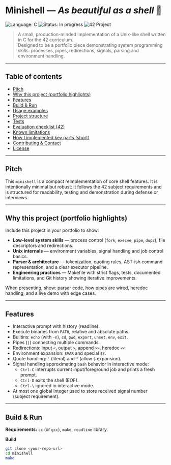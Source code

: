 # Minishell — *As beautiful as a shell* 🚀

![Language: C](https://img.shields.io/badge/language-C-blue)
![Status: In progress](https://img.shields.io/badge/status-in--progress-yellow)
![42 Project](https://img.shields.io/badge/42-minishell-orange)

> A small, production-minded implementation of a Unix-like shell written in C for the 42 curriculum.  
> Designed to be a portfolio piece demonstrating system programming skills: processes, pipes, redirections, signals, parsing and environment handling.

---

## Table of contents

- [Pitch](#pitch)  
- [Why this project (portfolio highlights)](#why-this-project-portfolio-highlights)  
- [Features](#features)  
- [Build & Run](#build--run)  
- [Usage examples](#usage-examples)  
- [Project structure](#project-structure)  
- [Tests](#tests)  
- [Evaluation checklist (42)](#evaluation-checklist-42)  
- [Known limitations](#known-limitations)  
- [How I implemented key parts (short)](#how-i-implemented-key-parts-short)  
- [Contributing & Contact](#contributing--contact)  
- [License](#license)

---

## Pitch

This `minishell` is a compact reimplementation of core shell features. It is intentionally minimal but robust: it follows the 42 subject requirements and is structured for readability, testing and demonstration during defense or interviews.

---

## Why this project (portfolio highlights)

Include this project in your portfolio to show:

- **Low-level system skills** — process control (`fork`, `execve`, `pipe`, `dup2`), file descriptors and redirections.  
- **Unix internals** — environment variables, signal handling and job control basics.  
- **Parser & architecture** — tokenization, quoting rules, AST-ish command representation, and a clear executor pipeline.  
- **Engineering practices** — Makefile with strict flags, tests, documented limitations, and Git history showing iterative improvements.

When presenting, show: parser code, how pipes are wired, heredoc handling, and a live demo with edge cases.

---

## Features

- Interactive prompt with history (readline).
- Execute binaries from `PATH`, relative and absolute paths.
- Builtins: `echo` (with `-n`), `cd`, `pwd`, `export`, `unset`, `env`, `exit`.
- Pipes (`|`) connecting multiple commands.
- Redirections: input `<`, output `>`, append `>>`, heredoc `<<`.
- Environment expansion: `$VAR` and special `$?`.
- Quote handling: `'` (literal) and `"` (allow `$` expansion).
- Signal handling approximating `bash` behavior in interactive mode:
  - `Ctrl-C` interrupts current input/foreground job and prints a fresh prompt.
  - `Ctrl-D` exits the shell (EOF).
  - `Ctrl-\` ignored in interactive mode.
- At most one global integer used to store received signal number (subject requirement).

---

## Build & Run

**Requirements:** `cc` (or `gcc`), `make`, `readline` library.

**Build**

```bash
git clone <your-repo-url>
cd minishell
make
